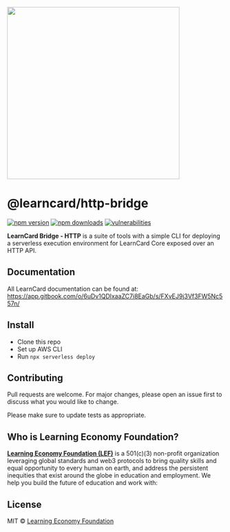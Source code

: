 [<img src="https://user-images.githubusercontent.com/2185016/176284693-4ca14052-d067-4ea5-b170-c6cd2594ee23.png" width="400"/>](image.png)

# @learncard/http-bridge

[![npm version](https://img.shields.io/npm/v/@learncard/http-bridge)](https://www.npmjs.com/package/@learncard/http-bridge)
[![npm downloads](https://img.shields.io/npm/dw/@learncard/http-bridge)](https://www.npmjs.com/package/@learncard/http-bridge)
[![vulnerabilities](https://img.shields.io/snyk/vulnerabilities/npm/@learncard/http-bridge)](https://www.npmjs.com/package/@learncard/http-bridge)

**LearnCard Bridge - HTTP** is a suite of tools with a simple CLI for deploying a serverless execution environment for LearnCard Core exposed over an HTTP API.

## Documentation
All LearnCard documentation can be found at:
https://app.gitbook.com/o/6uDv1QDlxaaZC7i8EaGb/s/FXvEJ9j3Vf3FW5Nc557n/
## Install

- Clone this repo
- Set up AWS CLI
- Run `npx serverless deploy`

## Contributing
Pull requests are welcome. For major changes, please open an issue first to discuss what you would like to change.

Please make sure to update tests as appropriate.

## Who is Learning Economy Foundation?

**[Learning Economy Foundation (LEF)](https://www.learningeconomy.io)** is a 501(c)(3) non-profit organization leveraging global standards and web3 protocols to bring quality skills and equal opportunity to every human on earth, and address the persistent inequities that exist around the globe in education and employment. We help you build the future of education and work with:


## License

MIT © [Learning Economy Foundation](https://github.com/Learning-Economy-Foundation)
